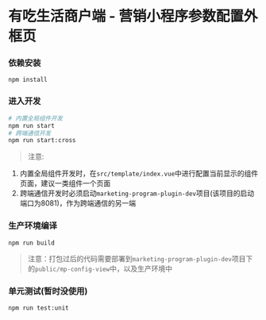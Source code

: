 <!--
 * @Date: 2019-07-06 23:42:03
 * @LastEditors: JOU(wx: huzhen555)
 * @LastEditTime: 2019-12-05 09:39:08
 -->
# 有吃生活商户端 - 营销小程序参数配置外框页

### 依赖安装
```
npm install
```

### 进入开发
``` bash
# 内置全局组件开发
npm run start
# 跨端通信开发
npm run start:cross
```
> 注意:
1. 内置全局组件开发时，在`src/template/index.vue`中进行配置当前显示的组件页面，建议一类组件一个页面
2. 跨端通信开发时必须启动`marketing-program-plugin-dev`项目(该项目的启动端口为8081)，作为跨端通信的另一端

### 生产环境编译
```
npm run build
```
> 注意：打包过后的代码需要部署到`marketing-program-plugin-dev`项目下的`public/mp-config-view`中，以及生产环境中

### 单元测试(暂时没使用)
```
npm run test:unit
```